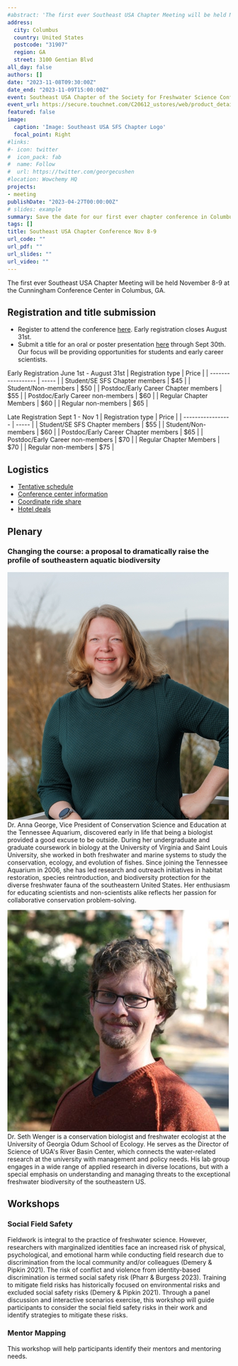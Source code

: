 ```yaml
---
#abstract: 'The first ever Southeast USA Chapter Meeting will be held November 8-9 at the Cunningham Conference Center in Columbus, GA.'
address:
  city: Columbus
  country: United States
  postcode: "31907"
  region: GA
  street: 3100 Gentian Blvd
all_day: false
authors: []
date: "2023-11-08T09:30:00Z"
date_end: "2023-11-09T15:00:00Z"
event: Southeast USA Chapter of the Society for Freshwater Science Conference
event_url: https://secure.touchnet.com/C20612_ustores/web/product_detail.jsp?PRODUCTID=2496&FROMQRCODE=true
featured: false
image:
  caption: 'Image: Southeast USA SFS Chapter Logo'
  focal_point: Right
#links:
#- icon: twitter
#  icon_pack: fab
#  name: Follow
#  url: https://twitter.com/georgecushen
#location: Wowchemy HQ
projects:
- meeting
publishDate: "2023-04-27T00:00:00Z"
# slides: example
summary: Save the date for our first ever chapter conference in Columbus, GA on November 8-9th.
tags: []
title: Southeast USA Chapter Conference Nov 8-9
url_code: ""
url_pdf: ""
url_slides: ""
url_video: ""
---
```

The first ever Southeast USA Chapter Meeting will be held November 8-9 at the Cunningham Conference Center in Columbus, GA.

## Registration and title submission
- Register to attend the conference [here](https://secure.touchnet.com/C20612_ustores/web/product_detail.jsp?PRODUCTID=2496&FROMQRCODE=true). Early registration closes August 31st.
- Submit a title for an oral or poster presentation [here](https://columbusstate.formstack.com/forms/faculty_and_graduate_research_conference_proposal) through Sept 30th. Our focus will be providing opportunities for students and early career scientists.

Early Registration June 1st - August 31st
| Registration type | Price |
| ----------------- | ----- |
| Student/SE SFS Chapter members | $45 |
| Student/Non-members | $50 |
| Postdoc/Early Career Chapter members | $55 |
| Postdoc/Early Career non-members | $60 |
| Regular Chapter Members | $60 |
| Regular non-members | $65 |

Late Registration Sept 1 - Nov 1
| Registration type | Price |
| ----------------- | ----- |
| Student/SE SFS Chapter members | $55 |
| Student/Non-members | $60 |
| Postdoc/Early Career Chapter members | $65 |
| Postdoc/Early Career non-members | $70 |
| Regular Chapter Members | $70 |
| Regular non-members | $75 |

## Logistics
- [Tentative schedule](https://docs.google.com/spreadsheets/d/1d3knqp_XqqUT__1PK0CNounmzNDwkgGG/edit?usp=sharing&ouid=104074957416161539639&rtpof=true&sd=true)
- [Conference center information](https://conference.columbusstate.edu/)
- [Coordinate ride share](https://docs.google.com/spreadsheets/d/1Xyq5hOKP3jWTuMt1YGy7npOpCpiQrQPMmdZHLKNVcjw/edit?usp=sharing)
- [Hotel deals](https://events.columbusstate.edu/hotels/)

## Plenary
### Changing the course: a proposal to dramatically raise the profile of southeastern aquatic biodiversity

![Anna George](ALG_2023.jpg)
Dr. Anna George, Vice President of Conservation Science and Education at the Tennessee Aquarium, discovered early in life that being a biologist provided a good excuse to be outside.  During her undergraduate and graduate coursework in biology at the University of Virginia and Saint Louis University, she worked in both freshwater and marine systems to study the conservation, ecology, and evolution of fishes. Since joining the Tennessee Aquarium in 2006, she has led research and outreach initiatives in habitat restoration, species reintroduction, and biodiversity protection for the diverse freshwater fauna of the southeastern United States.  Her enthusiasm for educating scientists and non-scientists alike reflects her passion for collaborative conservation problem-solving. 

![Seth Wenger](wenger2014.jpg)
Dr. Seth Wenger is a conservation biologist and freshwater ecologist at the University of Georgia Odum School of Ecology. He serves as the Director of Science of UGA's River Basin Center, which connects the water-related research at the university with management and policy needs. His lab group engages in a wide range of applied research in diverse locations, but with a special emphasis on understanding and managing threats to the exceptional freshwater biodiversity of the southeastern US. 

## Workshops
### Social Field Safety
Fieldwork is integral to the practice of freshwater science. However, researchers with marginalized identities face an increased risk of physical, psychological, and emotional harm while conducting field research due to discrimination from the local community and/or colleagues (Demery & Pipkin 2021). The risk of conflict and violence from identity-based discrimination is termed social safety risk (Pharr & Burgess 2023). Training to mitigate field risks has historically focused on environmental risks and excluded social safety risks (Demery & Pipkin 2021). Through a panel discussion and interactive scenarios exercise, this workshop will guide participants to consider the social field safety risks in their work and identify strategies to mitigate these risks.

### Mentor Mapping
This workshop will help participants identify their mentors and mentoring needs.